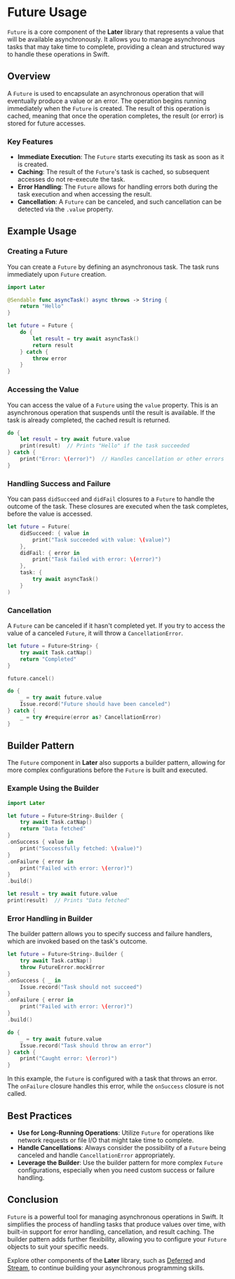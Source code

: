 
# Future Usage

`Future` is a core component of the **Later** library that represents a value that will be available asynchronously. It allows you to manage asynchronous tasks that may take time to complete, providing a clean and structured way to handle these operations in Swift.

## Overview

A `Future` is used to encapsulate an asynchronous operation that will eventually produce a value or an error. The operation begins running immediately when the `Future` is created. The result of this operation is cached, meaning that once the operation completes, the result (or error) is stored for future accesses.

### Key Features

- **Immediate Execution**: The `Future` starts executing its task as soon as it is created.
- **Caching**: The result of the `Future`'s task is cached, so subsequent accesses do not re-execute the task.
- **Error Handling**: The `Future` allows for handling errors both during the task execution and when accessing the result.
- **Cancellation**: A `Future` can be canceled, and such cancellation can be detected via the `.value` property.

## Example Usage

### Creating a Future

You can create a `Future` by defining an asynchronous task. The task runs immediately upon `Future` creation.

```swift
import Later

@Sendable func asyncTask() async throws -> String {
    return "Hello"
}

let future = Future {
    do {
        let result = try await asyncTask()
        return result
    } catch {
        throw error
    }
}
```

### Accessing the Value

You can access the value of a `Future` using the `value` property. This is an asynchronous operation that suspends until the result is available. If the task is already completed, the cached result is returned.

```swift
do {
    let result = try await future.value
    print(result)  // Prints "Hello" if the task succeeded
} catch {
    print("Error: \(error)")  // Handles cancellation or other errors
}
```

### Handling Success and Failure

You can pass `didSucceed` and `didFail` closures to a `Future` to handle the outcome of the task. These closures are executed when the task completes, before the value is accessed.

```swift
let future = Future(
    didSucceed: { value in
        print("Task succeeded with value: \(value)")
    },
    didFail: { error in
        print("Task failed with error: \(error)")
    },
    task: {
        try await asyncTask()
    }
)
```

### Cancellation

A `Future` can be canceled if it hasn't completed yet. If you try to access the value of a canceled `Future`, it will throw a `CancellationError`.

```swift
let future = Future<String> {
    try await Task.catNap()
    return "Completed"
}

future.cancel()

do {
    _ = try await future.value
    Issue.record("Future should have been canceled")
} catch {
    _ = try #require(error as? CancellationError)
}
```

## Builder Pattern

The `Future` component in **Later** also supports a builder pattern, allowing for more complex configurations before the `Future` is built and executed.

### Example Using the Builder

```swift
import Later

let future = Future<String>.Builder {
    try await Task.catNap()
    return "Data fetched"
}
.onSuccess { value in
    print("Successfully fetched: \(value)")
}
.onFailure { error in
    print("Failed with error: \(error)")
}
.build()

let result = try await future.value
print(result)  // Prints "Data fetched"
```

### Error Handling in Builder

The builder pattern allows you to specify success and failure handlers, which are invoked based on the task's outcome.

```swift
let future = Future<String>.Builder {
    try await Task.catNap()
    throw FutureError.mockError
}
.onSuccess { _ in
    Issue.record("Task should not succeed")
}
.onFailure { error in
    print("Failed with error: \(error)")
}
.build()

do {
    _ = try await future.value
    Issue.record("Task should throw an error")
} catch {
    print("Caught error: \(error)")
}
```

In this example, the `Future` is configured with a task that throws an error. The `onFailure` closure handles this error, while the `onSuccess` closure is not called.

## Best Practices

- **Use for Long-Running Operations**: Utilize `Future` for operations like network requests or file I/O that might take time to complete.
- **Handle Cancellations**: Always consider the possibility of a `Future` being canceled and handle `CancellationError` appropriately.
- **Leverage the Builder**: Use the builder pattern for more complex `Future` configurations, especially when you need custom success or failure handling.

## Conclusion

`Future` is a powerful tool for managing asynchronous operations in Swift. It simplifies the process of handling tasks that produce values over time, with built-in support for error handling, cancellation, and result caching. The builder pattern adds further flexibility, allowing you to configure your `Future` objects to suit your specific needs.

Explore other components of the **Later** library, such as [Deferred](usage-deferred.md) and [Stream](usage-stream.md), to continue building your asynchronous programming skills.
